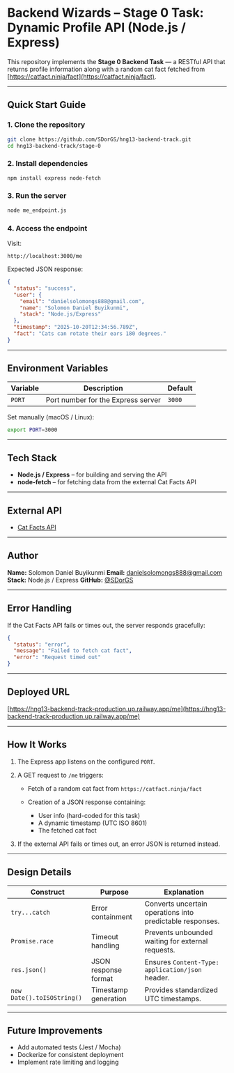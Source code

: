 # Backend Wizards – Stage 0 Task: Dynamic Profile API (Node.js / Express)

This repository implements the **Stage 0 Backend Task** — a RESTful API that returns profile information along with a random cat fact fetched from [https://catfact.ninja/fact](https://catfact.ninja/fact).

---

## Quick Start Guide

### 1. Clone the repository

```bash
git clone https://github.com/SDorGS/hng13-backend-track.git
cd hng13-backend-track/stage-0
```

### 2. Install dependencies

```bash
npm install express node-fetch
```

### 3. Run the server

```bash
node me_endpoint.js
```

### 4. Access the endpoint

Visit:

```
http://localhost:3000/me
```

Expected JSON response:

```json
{
  "status": "success",
  "user": {
    "email": "danielsolomongs888@gmail.com",
    "name": "Solomon Daniel Buyikunmi",
    "stack": "Node.js/Express"
  },
  "timestamp": "2025-10-20T12:34:56.789Z",
  "fact": "Cats can rotate their ears 180 degrees."
}
```

---

## Environment Variables

| Variable | Description                        | Default |
| -------- | ---------------------------------- | ------- |
| `PORT`   | Port number for the Express server | `3000`  |

Set manually (macOS / Linux):

```bash
export PORT=3000
```

---

## Tech Stack

* **Node.js / Express** – for building and serving the API
* **node-fetch** – for fetching data from the external Cat Facts API

---

## External API

* [Cat Facts API](https://catfact.ninja/fact)

---

## Author

**Name:** Solomon Daniel Buyikunmi
**Email:** [danielsolomongs888@gmail.com](mailto:danielsolomongs888@gmail.com)
**Stack:** Node.js / Express
**GitHub:** [@SDorGS](https://github.com/SDorGS)

---

## Error Handling

If the Cat Facts API fails or times out, the server responds gracefully:

```json
{
  "status": "error",
  "message": "Failed to fetch cat fact",
  "error": "Request timed out"
}
```

---

## Deployed URL

[https://hng13-backend-track-production.up.railway.app/me](https://hng13-backend-track-production.up.railway.app/me)

---

## How It Works

1. The Express app listens on the configured `PORT`.
2. A GET request to `/me` triggers:

   * Fetch of a random cat fact from `https://catfact.ninja/fact`
   * Creation of a JSON response containing:

     * User info (hard-coded for this task)
     * A dynamic timestamp (UTC ISO 8601)
     * The fetched cat fact
3. If the external API fails or times out, an error JSON is returned instead.

---

## Design Details

| Construct                  | Purpose              | Explanation                                               |
| -------------------------- | -------------------- | --------------------------------------------------------- |
| `try...catch`              | Error containment    | Converts uncertain operations into predictable responses. |
| `Promise.race`             | Timeout handling     | Prevents unbounded waiting for external requests.         |
| `res.json()`               | JSON response format | Ensures `Content-Type: application/json` header.          |
| `new Date().toISOString()` | Timestamp generation | Provides standardized UTC timestamps.                     |

---

## Future Improvements

* Add automated tests (Jest / Mocha)
* Dockerize for consistent deployment
* Implement rate limiting and logging

